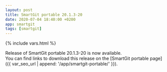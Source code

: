 ```yaml
---
layout: post
title: SmartGit portable 20.1.3-20
date: 2020-07-04 18:40:00 +0200
app: smartgit
tags: [smartgit]
---
```

{% include vars.html %}

Release of SmartGit portable 20.1.3-20 is now available.<br />
You can find links to download this release on the [SmartGit portable page]({{ var_seo_url | append: '/app/smartgit-portable/' }}).
